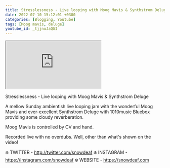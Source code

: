 ```yaml
---
title: Stresslessness - Live looping with Moog Mavis & Synthstrom Deluge
date: 2022-07-10 15:12:01 +0300
categories: [Blogging, Youtube]
tags: [Moog mavis, deluge]
youtube_id: _tjjnuJaQGI
---
```



<div class="embed-responsive embed-responsive-16by9" >
    <iframe class="embed-responsive-item"  src="https://www.youtube.com/embed/{{ page.youtube_id }}"></iframe>
</div>

Stresslessness - Live looping with Moog Mavis &amp; Synthstrom Deluge 

A mellow Sunday ambientish live looping jam with the wonderful Moog Mavis and ever-excellent Synthstrom Deluge with 1010music Bluebox providing some cloudy reverberation. 

Moog Mavis is controlled by CV and hand.

Recorded live with no overdubs. Well, other than what's shown on the video! 

❄️ TWITTER - http://twitter.com/snowdeaf 
❄️ INSTAGRAM - https://instagram.com/snowdeaf
❄️ WEBSITE - https://snowdeaf.com